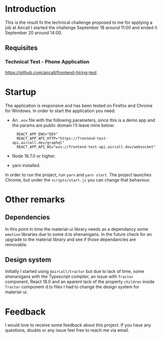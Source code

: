 # Introduction
This is the result fo the technical challenge proposed to me for applying a job at Aircall
I started the challenge September 18 around 11:00 and ended it September 20 around 14:00.

## Requisites
### Technical Test - Phone Application
https://github.com/aircall/frontend-hiring-test

# Startup
The application is responsive and has been tested on Firefox and Chrome for Windows.
In order to start the application you need:

* An `.env` file with the following parameters, since this is a demo app and the params are public domain I'll leave mine below:

		REACT_APP_ENV="DEV"
		REACT_APP_API_HTTP="https://frontend-test-api.aircall.dev/graphql"
		REACT_APP_API_WS="wss://frontend-test-api.aircall.dev/websocket"

* Node 16.7.0 or higher.
* yarn installed.

In order to run the project, run `yarn` and `yarn start`. The project launches Chrome, but under the `scripts/start.js` you can change that behaviour.

# Other remarks
## Dependencies
In this point in time the material-ui library needs as a dependancy some `emotion` libraries due to some d.ts shenanigans. In the future check for an upgrade to the material library and see if those dependancies are removable.

## Design system
Initially I started using `@aircall/tractor` but due to lack of time, some shenanigans with the Typescript compiler, an issue with `Tractor` component, React 18.0 and an aparent lack of the property `children` inside `Tractor` component d.ts files I had to change the design system for material-ui.


# Feedback
I would love to receive some feedback about this project. If you have any questions, doubts or any issue feel free to reach me via email.
